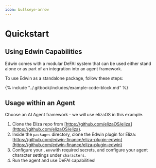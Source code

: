 ```yaml
---
icon: bullseye-arrow
---
```


# Quickstart

## Using Edwin Capabilities&#x20;

Edwin comes with a modular DeFAI system that can be used either stand alone or as part of an integration into an agent framework.

To use Edwin as a standalone package, follow these steps:

{% include "../.gitbook/includes/example-code-block.md" %}

## Usage within an Agent

Choose an AI Agent framework - we will use elizaOS in this example.

1. Clone the Eliza repo from [https://github.com/elizaOS/eliza](https://github.com/elizaOS/eliza).
2. Inside the `packages` directory, clone the Edwin plugin for Eliza: [https://github.com/edwin-finance/eliza-plugin-edwin](https://github.com/edwin-finance/eliza-plugin-edwin)
3. Configure your `.env`with required secrets, and configure your agent character settings under `characters`.&#x20;
4. Run the agent and use DeFAI capabilities!
